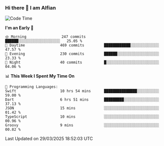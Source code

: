 ### Hi there 👋 I am Alfian

<!--START_SECTION:waka-->
![Code Time](http://img.shields.io/badge/Code%20Time-658%20hrs%208%20mins-blue)

**I'm an Early 🐤** 

```text
🌞 Morning                247 commits         ██████░░░░░░░░░░░░░░░░░░░   25.05 % 
🌆 Daytime                469 commits         ████████████░░░░░░░░░░░░░   47.57 % 
🌃 Evening                230 commits         ██████░░░░░░░░░░░░░░░░░░░   23.33 % 
🌙 Night                  40 commits          █░░░░░░░░░░░░░░░░░░░░░░░░   04.06 % 
```


📊 **This Week I Spent My Time On** 

```text
💬 Programming Languages: 
Swift                    10 hrs 54 mins      ███████████████░░░░░░░░░░   59.00 % 
Dart                     6 hrs 51 mins       █████████░░░░░░░░░░░░░░░░   37.13 % 
JSON                     15 mins             ░░░░░░░░░░░░░░░░░░░░░░░░░   01.42 % 
TypeScript               10 mins             ░░░░░░░░░░░░░░░░░░░░░░░░░   00.96 % 
Groovy                   9 mins              ░░░░░░░░░░░░░░░░░░░░░░░░░   00.82 % 
```


 Last Updated on 29/03/2025 18:52:03 UTC
<!--END_SECTION:waka-->

